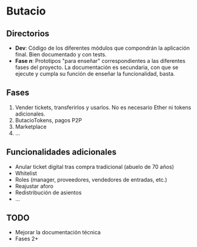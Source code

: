 # Butacio

## Directorios
* **Dev**: Código de los diferentes módulos que compondrán la aplicación final. Bien documentado y con tests.
* **Fase *n***: Prototipos "para enseñar" correspondientes a las diferentes fases del proyecto. La documentación es secundaria, con que se ejecute y cumpla su función de enseñar la funcionalidad, basta.

## Fases
1. Vender tickets, transferirlos y usarlos. No es necesario Ether ni tokens adicionales.
2. ButacioTokens, pagos P2P
3. Marketplace
4. ...

## Funcionalidades adicionales
* Anular ticket digital tras compra tradicional (abuelo de 70 años)
* Whitelist
* Roles (manager, proveedores, vendedores de entradas, etc.)
* Reajustar aforo
* Redistribución de asientos
* ...

## TODO
* Mejorar la documentación técnica
* Fases 2+
